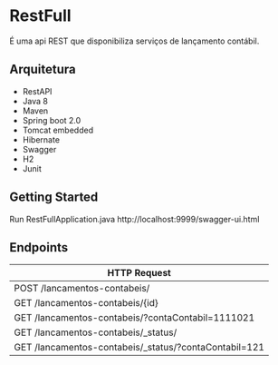 # RestFull 

É uma api REST que disponibiliza serviços de lançamento contábil.
## Arquitetura

* RestAPI
* Java 8
* Maven
* Spring boot 2.0
* Tomcat embedded
* Hibernate
* Swagger
* H2
* Junit

## Getting Started

Run RestFullApplication.java 
http://localhost:9999/swagger-ui.html


## Endpoints


|HTTP Request                                            |
|--------------------------------------------------------|
|POST /lancamentos-contabeis/ 
|GET  /lancamentos-contabeis/{id}                        | 
|GET  /lancamentos-contabeis/?contaContabil=1111021      |
|GET  /lancamentos-contabeis/_status/                    |
|GET  /lancamentos-contabeis/_status/?contaContabil=121  |
